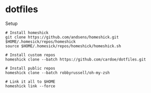dotfiles
========

Setup

    # Install homeshick
    git clone https://github.com/andsens/homeshick.git $HOME/.homesick/repos/homeshick
    source $HOME/.homesick/repos/homeshick/homeshick.sh

    # Install custom repos
    homeshick clone --batch https://github.com/cardoe/dotfiles.git

    # Install public repos
    homeshick clone --batch robbyrussell/oh-my-zsh

    # Link it all to $HOME
    homeshick link --force
